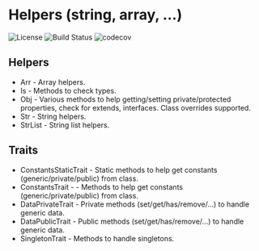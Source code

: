 # Helpers (string, array, ...)

![License](https://img.shields.io/packagist/l/omexon/helpers.svg)
![Build Status](https://travis-ci.org/omexon/helpers.svg?branch=master)
![codecov](https://codecov.io/gh/omexon/helpers/branch/master/graph/badge.svg)


## Helpers
- Arr - Array helpers.
- Is - Methods to check types.
- Obj - Various methods to help getting/setting private/protected properties, check for extends, interfaces. Class overrides supported.
- Str - String helpers.
- StrList - String list helpers.


## Traits
- ConstantsStaticTrait - Static methods to help get constants (generic/private/public) from class.
- ConstantsTrait -  - Methods to help get constants (generic/private/public) from class.
- DataPrivateTrait - Private methods (set/get/has/remove/...) to handle generic data.
- DataPublicTrait - Public methods (set/get/has/remove/...) to handle generic data.
- SingletonTrait - Methods to handle singletons.

